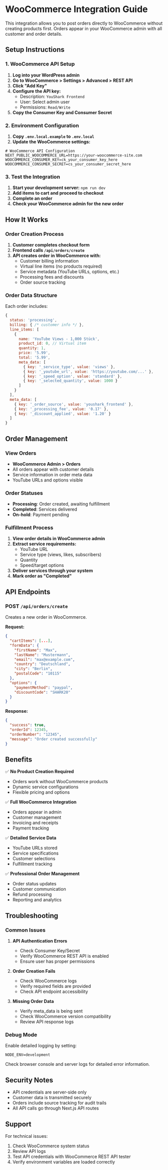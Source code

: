 # WooCommerce Integration Guide

This integration allows you to post orders directly to WooCommerce without creating products first. Orders appear in your WooCommerce admin with all customer and order details.

## Setup Instructions

### 1. WooCommerce API Setup

1. **Log into your WordPress admin**
2. **Go to WooCommerce > Settings > Advanced > REST API**
3. **Click "Add Key"**
4. **Configure the API key:**
   - Description: `YouShark Frontend`
   - User: Select admin user
   - Permissions: `Read/Write`
5. **Copy the Consumer Key and Consumer Secret**

### 2. Environment Configuration

1. **Copy `.env.local.example` to `.env.local`**
2. **Update the WooCommerce settings:**

```env
# WooCommerce API Configuration
NEXT_PUBLIC_WOOCOMMERCE_URL=https://your-woocommerce-site.com
WOOCOMMERCE_CONSUMER_KEY=ck_your_consumer_key_here
WOOCOMMERCE_CONSUMER_SECRET=cs_your_consumer_secret_here
```

### 3. Test the Integration

1. **Start your development server:** `npm run dev`
2. **Add items to cart and proceed to checkout**
3. **Complete an order**
4. **Check your WooCommerce admin for the new order**

## How It Works

### Order Creation Process

1. **Customer completes checkout form**
2. **Frontend calls `/api/orders/create`**
3. **API creates order in WooCommerce with:**
   - Customer billing information
   - Virtual line items (no products required)
   - Service metadata (YouTube URLs, options, etc.)
   - Processing fees and discounts
   - Order source tracking

### Order Data Structure

Each order includes:

```javascript
{
  status: 'processing',
  billing: { /* customer info */ },
  line_items: [
    {
      name: 'YouTube Views - 1,000 Stück',
      product_id: 0, // Virtual item
      quantity: 1,
      price: '5.99',
      total: '5.99',
      meta_data: [
        { key: '_service_type', value: 'views' },
        { key: '_youtube_url', value: 'https://youtube.com/...' },
        { key: '_speed_option', value: 'standard' },
        { key: '_selected_quantity', value: 1000 }
      ]
    }
  ],
  meta_data: [
    { key: '_order_source', value: 'youshark_frontend' },
    { key: '_processing_fee', value: '0.17' },
    { key: '_discount_applied', value: '1.20' }
  ]
}
```

## Order Management

### View Orders
- **WooCommerce Admin > Orders**
- All orders appear with customer details
- Service information in order meta data
- YouTube URLs and options visible

### Order Statuses
- **Processing**: Order created, awaiting fulfillment
- **Completed**: Services delivered
- **On-hold**: Payment pending

### Fulfillment Process
1. **View order details in WooCommerce admin**
2. **Extract service requirements:**
   - YouTube URL
   - Service type (views, likes, subscribers)
   - Quantity
   - Speed/target options
3. **Deliver services through your system**
4. **Mark order as "Completed"**

## API Endpoints

### POST `/api/orders/create`
Creates a new order in WooCommerce.

**Request:**
```json
{
  "cartItems": [...],
  "formData": {
    "firstName": "Max",
    "lastName": "Mustermann",
    "email": "max@example.com",
    "country": "Deutschland",
    "city": "Berlin",
    "postalCode": "10115"
  },
  "options": {
    "paymentMethod": "paypal",
    "discountCode": "SHARK20"
  }
}
```

**Response:**
```json
{
  "success": true,
  "orderId": 12345,
  "orderNumber": "12345",
  "message": "Order created successfully"
}
```

## Benefits

✅ **No Product Creation Required**
- Orders work without WooCommerce products
- Dynamic service configurations
- Flexible pricing and options

✅ **Full WooCommerce Integration**
- Orders appear in admin
- Customer management
- Invoicing and receipts
- Payment tracking

✅ **Detailed Service Data**
- YouTube URLs stored
- Service specifications
- Customer selections
- Fulfillment tracking

✅ **Professional Order Management**
- Order status updates
- Customer communication
- Refund processing
- Reporting and analytics

## Troubleshooting

### Common Issues

1. **API Authentication Errors**
   - Check Consumer Key/Secret
   - Verify WooCommerce REST API is enabled
   - Ensure user has proper permissions

2. **Order Creation Fails**
   - Check WooCommerce logs
   - Verify required fields are provided
   - Check API endpoint accessibility

3. **Missing Order Data**
   - Verify meta_data is being sent
   - Check WooCommerce version compatibility
   - Review API response logs

### Debug Mode

Enable detailed logging by setting:
```env
NODE_ENV=development
```

Check browser console and server logs for detailed error information.

## Security Notes

- API credentials are server-side only
- Customer data is transmitted securely
- Orders include source tracking for audit trails
- All API calls go through Next.js API routes

## Support

For technical issues:
1. Check WooCommerce system status
2. Review API logs
3. Test API credentials with WooCommerce REST API tester
4. Verify environment variables are loaded correctly